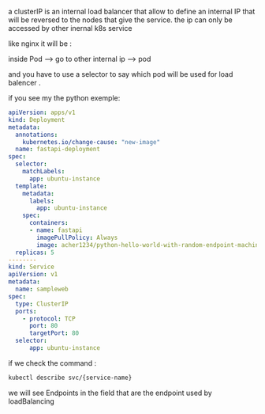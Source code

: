a clusterIP is an internal load balancer that allow to define an internal IP that will be reversed to the nodes that give the service. the ip can only be accessed by other inernal k8s service

like nginx it will be :

inside Pod --> go to other internal ip --> pod

and you have to use a selector to say which pod will be used for load balencer .

if you see my the python exemple:

```yml
apiVersion: apps/v1
kind: Deployment
metadata:
  annotations:
    kubernetes.io/change-cause: "new-image"
  name: fastapi-deployment
spec:
  selector:
    matchLabels:
      app: ubuntu-instance
  template:
    metadata:
      labels:
        app: ubuntu-instance
    spec:
      containers:
      - name: fastapi
        imagePullPolicy: Always
        image: acher1234/python-hello-world-with-random-endpoint-machine:first_version
  replicas: 5
--------
kind: Service
apiVersion: v1
metadata:
  name: sampleweb
spec:
  type: ClusterIP
  ports:
    - protocol: TCP
      port: 80
      targetPort: 80
  selector:
      app: ubuntu-instance
```

if we check the command :

```bash
kubectl describe svc/{service-name}
```

we will see Endpoints in the field that are the endpoint used by loadBalancing
